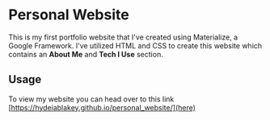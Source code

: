 Personal Website
=====
This is my first portfolio website that I've created using Materialize, a Google Framework. I've utilized HTML and CSS to create this website which contains an **About Me** and **Tech I Use** section. 

Usage 
-----
To view my website you can head over to this link [https://hydeiablakey.github.io/personal_website/](here)
